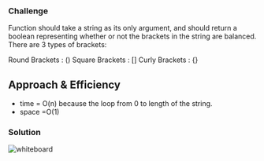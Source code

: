 ### Challenge

Function should take a string as its only argument, and should return a boolean representing whether or not the brackets in the string are balanced. There are 3 types of brackets:

Round Brackets : ()
Square Brackets : []
Curly Brackets : {}

## Approach & Efficiency
- time = O(n) because the loop from 0 to length of the string.
- space =O(1) 
### Solution

![whiteboard]('./img.jpg')
